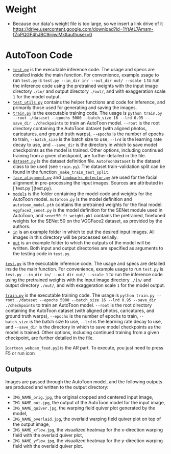 # Weight
- Because our data's weight file is too large, so we insert a link drive of it 
https://drive.usercontent.google.com/download?id=1YtAtL7Amsm-fZoPQGF4hJBC9ijjjwiMk&authuser=0

# AutoToon Code

* [`test.py`](test.py) is the executable inference code. The usage and specs are detailed inside the main function. For convenience, example usage to run `test.py` is `test.py --in_dir in/ --out_dir out/ --scale 1` to run the inference code using the pretrained weights with the input image directory `./in/` and output directory `./out/`, and with exaggeration scale `1` for the model output.
* [`test_utils.py`](test_utils.py) contains the helper functions and code for inference, and primarily those used for generating and saving the images.
* [`train.py`](train.py) is the executable training code. The usage is `python train.py --root ./dataset --epochs 5000 --batch_size 16 --lrd 0.95 --save_dir ./checkpoints` to train an AutoToon model. `--root` is the root directory containing the AutoToon dataset (with aligned photos, caricatures, and ground truth warps), `--epochs` is the number of epochs to train, `--batch_size` is the batch size to use, `--lrd` is the learning rate decay to use, and `--save_dir` is the directory in which to save model checkpoints as the model is trained. Other options, including continued training from a given checkpoint, are further detailed in the file.
* [`dataset.py`](dataset.py) is the dataset definition file. `AutoToonDataset` is the dataset class to be used (see `train.py`). The dataset train-validation split can be found in the function `_make_train_test_split`.
* [`face_alignment.py`](face_alignment.py) and [`landmarks_detector.py`](landmarks_detector.py`) are used for the facial alignment in pre-processing the input images. Sources are attributed in [`test.py`](test.py).
* [`models`](models/) is the folder containing the model code and weights for the AutoToon model. `AutoToon.py` is the model definition and `autotoon_model.pth` contains the pretrained weights for the final model. `vggface2_senet.py` is the model definition for the SENet module used in AutoToon, and `senet50_ft_weight.pkl` contains the pretrained, finetuned weights for the SENet 50 on the VGGFace2 dataset, as provided by the authors.
* [`in`](in/) is an example folder in which to put the desired input images. All images in this directory will be processed serially.
* [`out`](out/) is an example folder to which the outputs of the model will be written. Both input and output directories are specified as arguments to the testing code in `test.py`.

[`test.py`](test.py) is the executable inference code. The usage and specs are detailed inside the main function. For convenience, example usage to run `test.py` is `test.py --in_dir in/ --out_dir out/ --scale 1` to run the inference code using the pretrained weights with the input image directory `./in/` and output directory `./out/`, and with exaggeration scale `1` for the model output.

[`train.py`](train.py) is the executable training code. The usage is `python train.py --root ./dataset --epochs 5000 --batch_size 16 --lrd 0.95 --save_dir ./checkpoints` to train an AutoToon model. `--root` is the root directory containing the AutoToon dataset (with aligned photos, caricatures, and ground truth warps), `--epochs` is the number of epochs to train, `--batch_size` is the batch size to use, `--lrd` is the learning rate decay to use, and `--save_dir` is the directory in which to save model checkpoints as the model is trained. Other options, including continued training from a given checkpoint, are further detailed in the file.

[`cartoon_webcam_feed.py`] is the AR part. To execute, you just need to press F5 or run icon

## Outputs

Images are passed through the AutoToon model, and the following outputs are produced and written to the output directory:
- `IMG_NAME_orig.jpg`, the original cropped and centered input image,
- `IMG_NAME_out.jpg`, the output of the AutoToon model for the input image,
- `IMG_NAME_quiver.jpg`, the warping field quiver plot generated by the model,
- `IMG_NAME_overlaid.jpg`, the overlaid warping field quiver plot on top of the output image,
- `IMG_NAME_xflow.jpg`, the visualized heatmap for the x-direction warping field with the overlaid quiver plot,
- `IMG_NAME_yflow.jpg`, the visualized heatmap for the y-direction warping field with the overlaid quiver plot.



